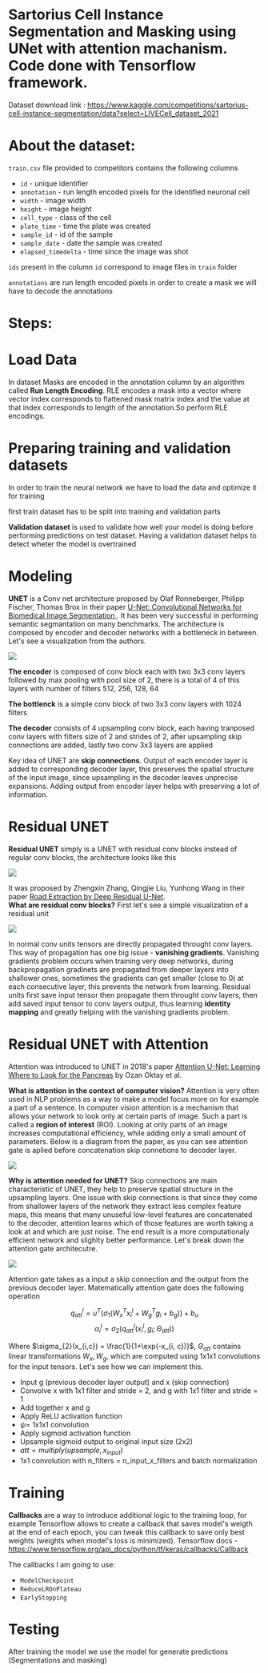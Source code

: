 # Sartorius Cell Instance Segmentation and Masking using UNet with attention machanism. Code done with Tensorflow framework.



Dataset download link : https://www.kaggle.com/competitions/sartorius-cell-instance-segmentation/data?select=LIVECell_dataset_2021

# About the dataset: 
<code>train.csv</code> file provided to competitors contains the following columns 
- <code>id</code> - unique identifier
- <code>annotation</code> - run length encoded pixels for the identified neuronal cell
- <code>width</code> - image width
- <code>height</code> - image height
- <code>cell_type</code> - class of the cell
- <code>plate_time</code> - time the plate was created
- <code>sample_id</code> - id of the sample
- <code>sample_date</code> - date the sample was created
- <code>elapsed_timedelta</code> - time since the image was shot

<code>ids</code> present in the column <code>id</code> correspond to image files in <code>train</code> folder

<code>annotations</code> are run length encoded pixels in order to create a mask we will have to decode the annotations

# Steps: 

# Load Data

In dataset Masks are encoded in the annotation column by an algorithm called **Run Length Encoding**. RLE encodes a mask into a vector where vector index corresponds to flattened mask matrix index and the value at that index corresponds to length of the annotation.So perform RLE encodings.

# Preparing training and validation datasets

In order to train the neural network we have to load the data and optimize it for training

first train dataset has to be split into training and validation parts

**Validation dataset** is used to validate how well your model is doing before performing predictions on test dataset. Having a validation dataset helps to detect wheter the model is overtrained

# Modeling

**UNET** is a Conv net architecture proposed by Olaf Ronneberger, Philipp Fischer, Thomas Brox in their paper [U-Net: Convolutional Networks for Biomedical Image Segmentation
](https://arxiv.org/pdf/1505.04597.pdf). It has been very successful in performing semantic segmantation on many benchmarks. The architecture is composed by encoder and decoder networks with a bottleneck in between. Let's see a visualization from the authors.

<img src='https://miro.medium.com/max/680/1*TXfEPqTbFBPCbXYh2bstlA.png'/>

**The encoder** is composed of conv block each with two 3x3 conv layers followed by max pooling with pool size of 2, there is a total of 4 of this layers with number of filters 512, 256, 128, 64

**The bottlenck** is a simple conv block of two 3x3 conv layers with 1024 filters

**The decoder** consists of 4 upsampling conv block, each having tranposed conv layers with filters size of 2 and strides of 2, after upsampling skip connections are added, lastly two conv 3x3 layers are applied

Key idea of UNET are **skip connections**. Output of each encoder layer is added to corresponding decoder layer, this preserves the spatial structure of the input image, since upsampling in the decoder leaves unprecise expansions. Adding output from encoder layer helps with preserving a lot of information.

# Residual UNET 
**Residual UNET** simply is a UNET with residual conv blocks instead of regular conv blocks, the architecture looks like this

<img src='https://ichi.pro/assets/images/max/640/0*Q9iM4_vhdCYDlTsO.png'/>

It was proposed by Zhengxin Zhang, Qingjie Liu, Yunhong Wang in their paper [Road Extraction by Deep Residual U-Net](https://arxiv.org/abs/1711.10684).
<br/>
**What are residual conv blocks?** First let's see a simple visualization of a residual unit

<img src='https://miro.medium.com/max/1140/1*D0F3UitQ2l5Q0Ak-tjEdJg.png' />

In normal conv units tensors are directly propagated throught conv layers. This way of propagation has one big issue - **vanishing gradients**. Vanishing gradients problem occurs when training very deep networks, during backpropagation gradinets are propagated from deeper layers into shallower ones, sometimes the gradients can get smaller (close to 0) at each consecutive layer, this prevents the network from learning. Residual units first save input tensor then propagate them throught conv layers, then add saved input tensor to conv layers output, thus learning **identity mapping** and greatly helping with the vanishing gradients problem.

# Residual UNET with Attention
Attention was introduced to UNET in 2018's paper [Attention U-Net: Learning Where to Look for the Pancreas](https://arxiv.org/pdf/1804.03999) by Ozan Oktay et al.

**What is attention in the context of computer vision?** Attention is very often used in NLP problems as a way to make a model focus more on for example a part of a sentence. In computer vision attention is a mechanism that allows your network to look only at certain parts of image. Such a part is called a **region of interest** (ROI). Looking at only parts of an image increases computational efficiency, while adding only a small amount of parameters. Below is a diagram from the paper, as you can see attention gate is aplied before concatenation skip connetions to decoder layer.

<img src='https://www.researchgate.net/publication/324472010/figure/fig1/AS:614439988494349@1523505317982/A-block-diagram-of-the-proposed-Attention-U-Net-segmentation-model-Input-image-is.png' />

**Why is attention needed for UNET?** Skip connections are main characteristic of UNET, they help to preserve spatial structure in the upsampling layers. One issue with skip connections is that since they come from shallower layers of the network they extract less complex feature maps, this means that many unuseful low-level features are concatenated to the decoder, attention learns which of those features are worth taking a look at and which are just noise. The end result is a more computationaly efficient network and slighlty better performance. Let's break down the attention gate architecutre. 

<img src='https://miro.medium.com/max/1838/1*Q1aMxFm1L6KJeia5wCmC5A.png' />

Attention gate takes as a input a skip connection and the output from the previous decoder layer. Matematically attention gate does the following operation

$$ q_{att}^{l} = \upsilon^{T}(\sigma_1(W^{T}_{x}x^{l}_{i} + W^{T}_{g}g_{i} + b_{g})) + b_{\upsilon} $$
$$ \alpha_{i}^{l} = \sigma_{2}(q_{att}^{l}(x_{i}^{l}, g_{i}; \Theta_{att})) $$

Where $\sigma_{2}(x_{i,c}) = \frac{1}{1+\exp(-x_{i, c})}$, $\Theta_{att}$ contains linear transformations $W_x, W_g$, which are computed using 1x1x1 convolutions for the input tensors. Let's see how we can implement this.

* Input g (previous decoder layer output) and x (skip connection)
* Convolve x with 1x1 filter and stride = 2, and g with 1x1 filter and stride = 1
* Add together x and g
* Apply ReLU activation function
* $\psi =$ 1x1x1 convolution 
* Apply sigmoid activation function
* Upsample sigmoid output to original input size (2x2)
* $att = multiply(upsample, x_{input})$ 
* 1x1 convolution with n_filters = n_input_x_filters and batch normalization

# Training
**Callbacks** are a way to introduce additional logic to the training loop, for example Tensorflow allows to create a callback that saves model's weigth at the end of each epoch, you can tweak this callback to save only best weights (weights when model's loss is minimized). Tensorflow docs - https://www.tensorflow.org/api_docs/python/tf/keras/callbacks/Callback

The callbacks I am going to use:
- <code>ModelCheckpoint</code>
- <code>ReduceLROnPlateau</code>
- <code>EarlyStopping</code>

# Testing 
After training the model we use the model for generate predictions (Segmentations and masking)

